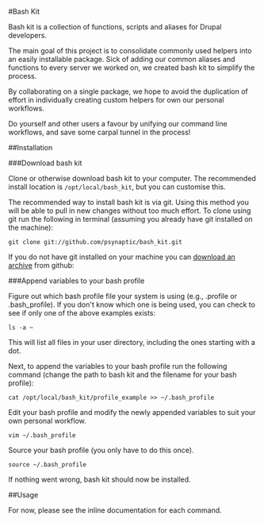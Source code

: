 #Bash Kit

Bash kit is a collection of functions, scripts and aliases for Drupal developers.

The main goal of this project is to consolidate commonly used helpers into an easily installable package. Sick of adding our common aliases and functions to every server we worked on, we created bash kit to simplify the process.

By collaborating on a single package, we hope to avoid the duplication of effort in individually creating custom helpers for own our personal workflows.

Do yourself and other users a favour by unifying our command line workflows, and save some carpal tunnel in the process!

##Installation

###Download bash kit

Clone or otherwise download bash kit to your computer. The recommended install location is `/opt/local/bash_kit`, but you can customise this.

The recommended way to install bash kit is via git. Using this method you will be able to pull in new changes without too much effort. To clone using git run the following in terminal (assuming you already have git installed on the machine):

    git clone git://github.com/psynaptic/bash_kit.git

If you do not have git installed on your machine you can [download an archive](https://github.com/psynaptic/bash_kit/archives/master) from github:

###Append variables to your bash profile

Figure out which bash profile file your system is using (e.g., .profile or .bash_profile). If you don't know which one is being used, you can check to see if only one of the above examples exists:

    ls -a ~

This will list all files in your user directory, including the ones starting with a dot.

Next, to append the variables to your bash profile run the following command (change the path to bash kit and the filename for your bash profile):

    cat /opt/local/bash_kit/profile_example >> ~/.bash_profile

Edit your bash profile and modify the newly appended variables to suit your own personal workflow.

    vim ~/.bash_profile

Source your bash profile (you only have to do this once).

    source ~/.bash_profile

If nothing went wrong, bash kit should now be installed.

##Usage

For now, please see the inline documentation for each command.
